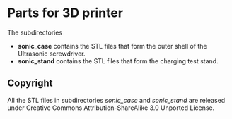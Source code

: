 # Parts for 3D printer

The subdirectories
* **sonic_case** contains the STL files that form the outer shell of
  the Ultrasonic screwdriver.
* **sonic_stand** contains the STL files that form the charging test stand.

## Copyright

All the STL files in subdirectories _sonic_case_ and _sonic_stand_ are
released under Creative Commons Attribution-ShareAlike 3.0 Unported
License.






 

